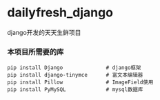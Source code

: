 # dailyfresh_django
django开发的天天生鲜项目


### 本项目所需要的库

```
pip install Django              # django框架
pip install django-tinymce      # 富文本编辑器
pip install Pillow              # ImageField使用
pip install PyMySQL             # mysql数据库
```